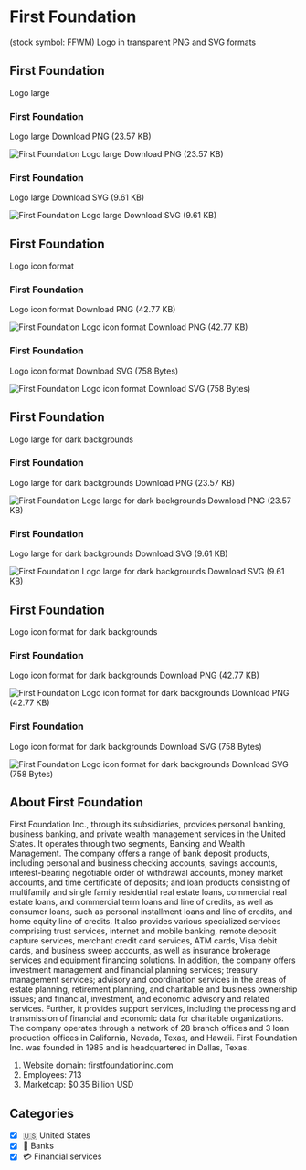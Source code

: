 # First Foundation
 (stock symbol: FFWM) Logo in transparent PNG and SVG formats

## First Foundation
 Logo large

### First Foundation
 Logo large Download PNG (23.57 KB)

![First Foundation
 Logo large Download PNG (23.57 KB)](/img/orig/FFWM_BIG-2385812a.png)

### First Foundation
 Logo large Download SVG (9.61 KB)

![First Foundation
 Logo large Download SVG (9.61 KB)](/img/orig/FFWM_BIG-a33d082a.svg)

## First Foundation
 Logo icon format

### First Foundation
 Logo icon format Download PNG (42.77 KB)

![First Foundation
 Logo icon format Download PNG (42.77 KB)](/img/orig/FFWM-bb1daa58.png)

### First Foundation
 Logo icon format Download SVG (758 Bytes)

![First Foundation
 Logo icon format Download SVG (758 Bytes)](/img/orig/FFWM-ab236abf.svg)

## First Foundation
 Logo large for dark backgrounds

### First Foundation
 Logo large for dark backgrounds Download PNG (23.57 KB)

![First Foundation
 Logo large for dark backgrounds Download PNG (23.57 KB)](/img/orig/FFWM_BIG.D-54675ce2.png)

### First Foundation
 Logo large for dark backgrounds Download SVG (9.61 KB)

![First Foundation
 Logo large for dark backgrounds Download SVG (9.61 KB)](/img/orig/FFWM_BIG.D-d716926d.svg)

## First Foundation
 Logo icon format for dark backgrounds

### First Foundation
 Logo icon format for dark backgrounds Download PNG (42.77 KB)

![First Foundation
 Logo icon format for dark backgrounds Download PNG (42.77 KB)](/img/orig/FFWM.D-c1ec701a.png)

### First Foundation
 Logo icon format for dark backgrounds Download SVG (758 Bytes)

![First Foundation
 Logo icon format for dark backgrounds Download SVG (758 Bytes)](/img/orig/FFWM.D-050e05c5.svg)

## About First Foundation


First Foundation Inc., through its subsidiaries, provides personal banking, business banking, and private wealth management services in the United States. It operates through two segments, Banking and Wealth Management. The company offers a range of bank deposit products, including personal and business checking accounts, savings accounts, interest-bearing negotiable order of withdrawal accounts, money market accounts, and time certificate of deposits; and loan products consisting of multifamily and single family residential real estate loans, commercial real estate loans, and commercial term loans and line of credits, as well as consumer loans, such as personal installment loans and line of credits, and home equity line of credits. It also provides various specialized services comprising trust services, internet and mobile banking, remote deposit capture services, merchant credit card services, ATM cards, Visa debit cards, and business sweep accounts, as well as insurance brokerage services and equipment financing solutions. In addition, the company offers investment management and financial planning services; treasury management services; advisory and coordination services in the areas of estate planning, retirement planning, and charitable and business ownership issues; and financial, investment, and economic advisory and related services. Further, it provides support services, including the processing and transmission of financial and economic data for charitable organizations. The company operates through a network of 28 branch offices and 3 loan production offices in California, Nevada, Texas, and Hawaii. First Foundation Inc. was founded in 1985 and is headquartered in Dallas, Texas.

1. Website domain: firstfoundationinc.com
2. Employees: 713
3. Marketcap: $0.35 Billion USD


## Categories
- [x] 🇺🇸 United States
- [x] 🏦 Banks
- [x] 💳 Financial services
